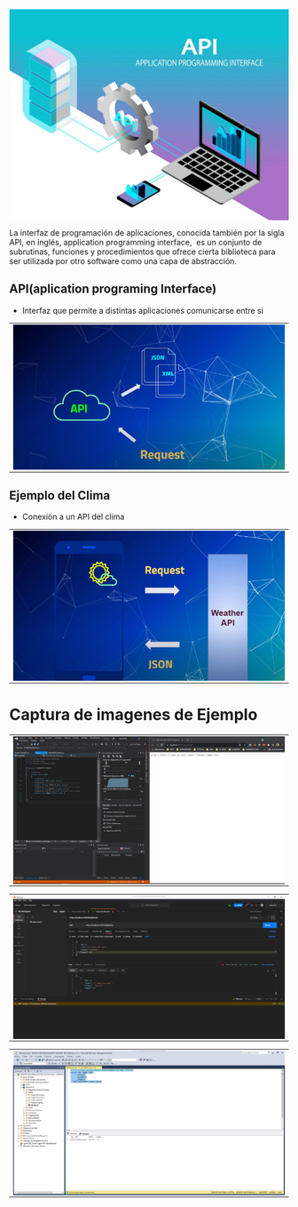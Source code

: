 <img src="images/API.jpg" align="center" title="API">

La interfaz de programación de aplicaciones, conocida también por la sigla API, en inglés, application programming interface, ​ es un conjunto de subrutinas, funciones y procedimientos que ofrece cierta biblioteca para ser utilizada por otro software como una capa de abstracción.

## API(aplication programing Interface)

- Interfaz que permite a distintas aplicaciones comunicarse entre si

<table align="center">
  <tr>
    <td align="center" style="padding=0;width=50%;">
      <img align="center" style="padding=0;" src="./images/Api4.png" />
    </td>
  </tr>
</table>


## Ejemplo del Clima

- Conexión a un API del clima


<table align="center">
  <tr>
    <td align="center" style="padding=0;width=50%;">
      <img align="center" style="padding=0;" src="./images/demo.png" />
    </td>
  </tr>
</table>



# Captura de imagenes de Ejemplo

<table align="center">
  <tr>
    <td align="center" style="padding=0;width=50%;">
      <img align="center" style="padding=0;" src="./images/Api1.png" />
    </td>
  </tr>
</table>

<table align="center">
  <tr>
    <td align="center" style="padding=0;width=50%;">
      <img align="center" style="padding=0;" src="./images/Api2.png" />
    </td>
  </tr>
</table>

<table align="center">
  <tr>
    <td align="center" style="padding=0;width=50%;">
      <img align="center" style="padding=0;" src="./images/Api3.png" />
    </td>
  </tr>
</table>


